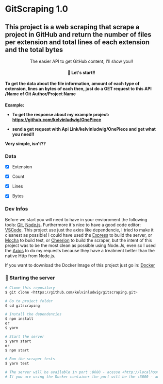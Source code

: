 # GitScraping 1.0
## This project is a web scraping that scrape a project in GitHub and return the number of files per extension and total lines of each extension and the total bytes
<p align="center">The easier API to get GitHub content, I'll show you!!</p>
<h4 align="center"> 
🚀 Let's start!!
</h4>
<h4>To get the data about the file information, amount of each type of extension, lines an bytes of each then, just do a GET request to this API /Name of Git Author/Project Name</h4>
<h4>Example:

- To get the response about my example project: https://github.com/kelvinludwig/OnePiece

- send a get request with Api Link/kelvinludwig/OnePiece and get what you need!!

Very simple, isn't??

</h4>

### Data
- [x] Extension
- [x] Count
- [x] Lines
- [x] Bytes


### Dev Infos

Before we start you will need to have in your envioroment the following tools:
[Git](https://git-scm.com), [Node.js](https://nodejs.org/en/). 
Furthermore it's nice to have a good code editor: [VSCode](https://code.visualstudio.com/).
This project use just the axios like dependencie, I tried to make it cleanest as possible!
I could have used the [Express](https://expressjs.com/pt-br/) to build the server, or [Mocha](https://mochajs.org/) to build test, or [Cheerion](https://www.npmjs.com/package/cheerio) to build the scraper, but the intent of this project was to be the most clean as possible using Node.Js, even so I used the [Axios](https://www.npmjs.com/package/axios) to do my requests because they have a treatment better than the native Http from Node.js.

If you want to download the Docker Image of this project just go in: [Docker](https://hub.docker.com/repository/docker/kelvinludwig/gitscraping_app)

### 🎲 Starting the server

```bash
# Clone this repository
$ git clone <https://github.com/kelvinludwig/gitscraping.git>

# Go to project folder
$ cd gitscraping

# Install the dependencies
$ npm install
or
$ yarn

# Start the server
$ yarn start
or
$ npm start

# Run the scraper tests
$ yarn test

# The server will be available in port :8080 - acesse <http://localhost:8080>
# If you are using the Docker container the port will be the :3000 - acesse <http://localhost:3000>
```
